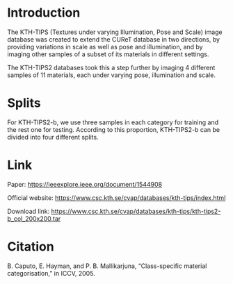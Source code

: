 # Introduction
The KTH-TIPS (Textures under varying Illumination, Pose and Scale) image database was created to extend the CUReT database in two directions, by providing variations in scale as well as pose and illumination, and by imaging other samples of a subset of its materials in different settings.

The KTH-TIPS2 databases took this a step further by imaging 4 different samples of 11 materials, each under varying pose, illumination and scale.

# Splits
 For KTH-TIPS2-b, we use three samples in each category for training and the rest one for testing. According to this proportion, KTH-TIPS2-b can be divided into four different splits.

# Link
Paper: https://ieeexplore.ieee.org/document/1544908

Official website: https://www.csc.kth.se/cvap/databases/kth-tips/index.html

Download link: https://www.csc.kth.se/cvap/databases/kth-tips/kth-tips2-b_col_200x200.tar

# Citation
  B. Caputo, E. Hayman, and P. B. Mallikarjuna, “Class-specific material categorisation,” in ICCV, 2005.
